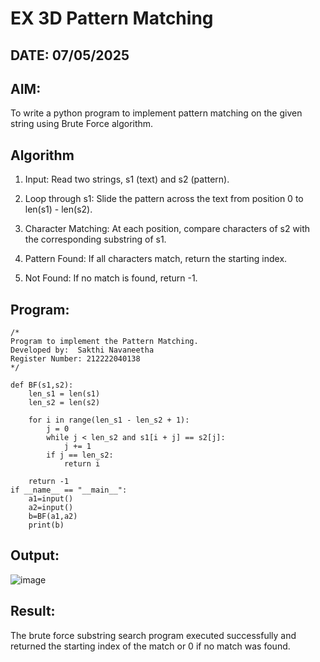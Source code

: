 # EX 3D Pattern Matching
## DATE: 07/05/2025
## AIM:
To write a python program to implement pattern matching on the given string using Brute Force algorithm.



## Algorithm
1. Input: Read two strings, s1 (text) and s2 (pattern).
2. Loop through s1: Slide the pattern across the text from position 0 to len(s1) - len(s2).
3. Character Matching: At each position, compare characters of s2 with the corresponding substring of s1.


4. Pattern Found: If all characters match, return the starting index.
5. Not Found: If no match is found, return -1.

## Program:
```
/*
Program to implement the Pattern Matching.
Developed by:  Sakthi Navaneetha 
Register Number: 212222040138
*/

def BF(s1,s2):
    len_s1 = len(s1)
    len_s2 = len(s2)

    for i in range(len_s1 - len_s2 + 1):
        j = 0
        while j < len_s2 and s1[i + j] == s2[j]:
            j += 1
        if j == len_s2:
            return i

    return -1
if __name__ == "__main__":
    a1=input() 
    a2=input() 
    b=BF(a1,a2)
    print(b)

```

## Output:

![image](https://github.com/user-attachments/assets/7898b01c-e868-4f40-91f5-907eb624e917)


## Result:
The brute force substring search program executed successfully and returned the starting index of the match or 0 if no match was found.

